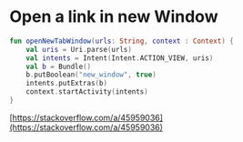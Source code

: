 # Open a link in new Window

```kotlin
fun openNewTabWindow(urls: String, context : Context) {
    val uris = Uri.parse(urls)
    val intents = Intent(Intent.ACTION_VIEW, uris)
    val b = Bundle()
    b.putBoolean("new_window", true)
    intents.putExtras(b)
    context.startActivity(intents)
}
```

[https://stackoverflow.com/a/45959036](https://stackoverflow.com/a/45959036)